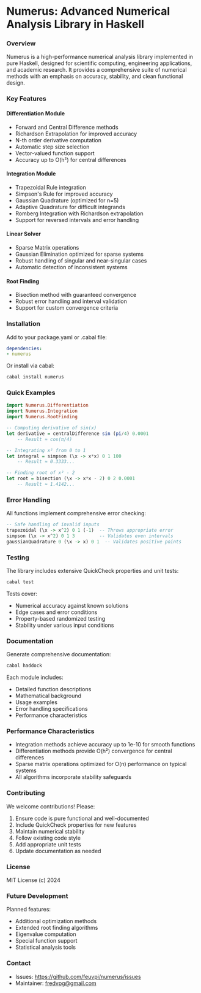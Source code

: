 # Numerus: Advanced Numerical Analysis Library in Haskell

### Overview

Numerus is a high-performance numerical analysis library implemented in pure Haskell, designed for scientific computing, engineering applications, and academic research. It provides a comprehensive suite of numerical methods with an emphasis on accuracy, stability, and clean functional design.

### Key Features

#### Differentiation Module
- Forward and Central Difference methods
- Richardson Extrapolation for improved accuracy
- N-th order derivative computation
- Automatic step size selection
- Vector-valued function support
- Accuracy up to O(h²) for central differences

#### Integration Module
- Trapezoidal Rule integration
- Simpson's Rule for improved accuracy
- Gaussian Quadrature (optimized for n=5)
- Adaptive Quadrature for difficult integrands
- Romberg Integration with Richardson extrapolation
- Support for reversed intervals and error handling

#### Linear Solver
- Sparse Matrix operations
- Gaussian Elimination optimized for sparse systems
- Robust handling of singular and near-singular cases
- Automatic detection of inconsistent systems

#### Root Finding
- Bisection method with guaranteed convergence
- Robust error handling and interval validation
- Support for custom convergence criteria

### Installation

Add to your package.yaml or .cabal file:

```yaml
dependencies:
- numerus
```

Or install via cabal:

```bash
cabal install numerus
```

### Quick Examples

```haskell
import Numerus.Differentiation
import Numerus.Integration
import Numerus.RootFinding

-- Computing derivative of sin(x)
let derivative = centralDifference sin (pi/4) 0.0001
    -- Result ≈ cos(π/4)

-- Integrating x² from 0 to 1
let integral = simpson (\x -> x*x) 0 1 100
    -- Result ≈ 0.3333...

-- Finding root of x² - 2
let root = bisection (\x -> x*x - 2) 0 2 0.0001
    -- Result ≈ 1.4142...
```

### Error Handling

All functions implement comprehensive error checking:

```haskell
-- Safe handling of invalid inputs
trapezoidal (\x -> x^2) 0 1 (-1)  -- Throws appropriate error
simpson (\x -> x^2) 0 1 3         -- Validates even intervals
gaussianQuadrature 0 (\x -> x) 0 1  -- Validates positive points
```

### Testing

The library includes extensive QuickCheck properties and unit tests:

```bash
cabal test
```

Tests cover:
- Numerical accuracy against known solutions
- Edge cases and error conditions
- Property-based randomized testing
- Stability under various input conditions

### Documentation

Generate comprehensive documentation:

```bash
cabal haddock
```

Each module includes:
- Detailed function descriptions
- Mathematical background
- Usage examples
- Error handling specifications
- Performance characteristics

### Performance Characteristics

- Integration methods achieve accuracy up to 1e-10 for smooth functions
- Differentiation methods provide O(h²) convergence for central differences
- Sparse matrix operations optimized for O(n) performance on typical systems
- All algorithms incorporate stability safeguards

### Contributing

We welcome contributions! Please:

1. Ensure code is pure functional and well-documented
2. Include QuickCheck properties for new features
3. Maintain numerical stability
4. Follow existing code style
5. Add appropriate unit tests
6. Update documentation as needed

### License

MIT License (c) 2024

### Future Development

Planned features:
- Additional optimization methods
- Extended root finding algorithms
- Eigenvalue computation
- Special function support
- Statistical analysis tools

### Contact

- Issues: https://github.com/feuvpi/numerus/issues
- Maintainer: fredvpg@gmail.com